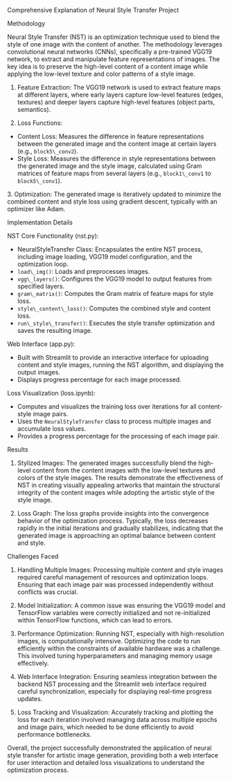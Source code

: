 ﻿Comprehensive Explanation of Neural Style Transfer Project

Methodology

Neural Style Transfer (NST) is an optimization technique used to blend the style of one image with the content of another. The methodology leverages convolutional neural networks (CNNs), specifically a pre-trained VGG19 network, to extract and manipulate feature representations of images. The key idea is to preserve the high-level content of a content image while applying the low-level texture and color patterns of a style image.

1. Feature Extraction: The VGG19 network is used to extract feature maps at different layers, where early layers capture low-level features (edges, textures) and deeper layers capture high-level features (object parts, semantics).

1. Loss Functions:
- Content Loss: Measures the difference in feature representations between the generated image and the content image at certain layers (e.g., `block5\_conv2`).
- Style Loss: Measures the difference in style representations between the generated image and the style image, calculated using Gram matrices of feature maps from several layers (e.g., `block1\_conv1` to `block5\_conv1`).

3\. Optimization: The generated image is iteratively updated to minimize the combined content and style loss using gradient descent, typically with an optimizer like Adam.

Implementation Details

NST Core Functionality (nst.py):

- NeuralStyleTransfer Class: Encapsulates the entire NST process, including image loading, VGG19 model configuration, and the optimization loop.
- `load\_img()`: Loads and preprocesses images.
- `vgg\_layers()`: Configures the VGG19 model to output features from specified layers.
- `gram\_matrix()`: Computes the Gram matrix of feature maps for style loss.
- `style\_content\_loss()`: Computes the combined style and content loss.
- `run\_style\_transfer()`: Executes the style transfer optimization and saves the resulting image.

Web Interface (app.py):

- Built with Streamlit to provide an interactive interface for uploading content and style images, running the NST algorithm, and displaying the output images.
- Displays progress percentage for each image processed.

Loss Visualization (loss.ipynb):

- Computes and visualizes the training loss over iterations for all content-style image pairs.
- Uses the `NeuralStyleTransfer` class to process multiple images and accumulate loss values.
- Provides a progress percentage for the processing of each image pair.

Results

1. Stylized Images: The generated images successfully blend the high-level content from the content images with the low-level textures and colors of the style images. The results demonstrate the effectiveness of NST in creating visually appealing artworks that maintain the structural integrity of the content images while adopting the artistic style of the style image.

1. Loss Graph: The loss graphs provide insights into the convergence behavior of the optimization process. Typically, the loss decreases rapidly in the initial iterations and gradually stabilizes, indicating that the generated image is approaching an optimal balance between content and style.

Challenges Faced

1. Handling Multiple Images: Processing multiple content and style images required careful management of resources and optimization loops. Ensuring that each image pair was processed independently without conflicts was crucial.

1. Model Initialization: A common issue was ensuring the VGG19 model and TensorFlow variables were correctly initialized and not re-initialized within TensorFlow functions, which can lead to errors.

1. Performance Optimization: Running NST, especially with high-resolution images, is computationally intensive. Optimizing the code to run efficiently within the constraints of available hardware was a challenge. This involved tuning hyperparameters and managing memory usage effectively.

1. Web Interface Integration: Ensuring seamless integration between the backend NST processing and the Streamlit web interface required careful synchronization, especially for displaying real-time progress updates.

1. Loss Tracking and Visualization: Accurately tracking and plotting the loss for each iteration involved managing data across multiple epochs and image pairs, which needed to be done efficiently to avoid performance bottlenecks.

Overall, the project successfully demonstrated the application of neural style transfer for artistic image generation, providing both a web interface for user interaction and detailed loss visualizations to understand the optimization process.
